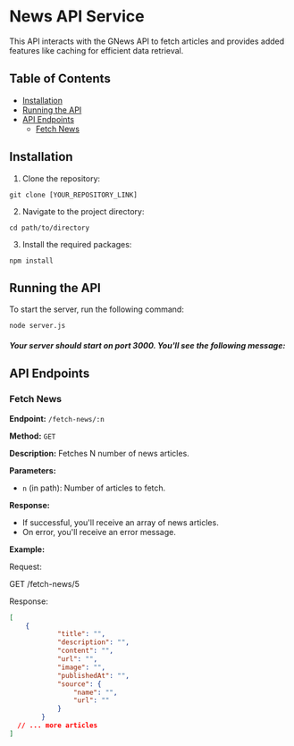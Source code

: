 # News API Service

This API interacts with the GNews API to fetch articles and provides added features like caching for efficient data retrieval.

## Table of Contents
- [Installation](#installation)
- [Running the API](#running-the-api)
- [API Endpoints](#api-endpoints)
  - [Fetch News](#fetch-news)

## Installation

1. Clone the repository:
```
git clone [YOUR_REPOSITORY_LINK]
```

2. Navigate to the project directory:
```
cd path/to/directory
```

3. Install the required packages:
```
npm install
```

## Running the API

To start the server, run the following command:

```
node server.js
```

##### Your server should start on port 3000. You'll see the following message: 


## API Endpoints

### Fetch News

**Endpoint:** `/fetch-news/:n`

**Method:** `GET`

**Description:** Fetches N number of news articles.

**Parameters:**

- `n` (in path): Number of articles to fetch.

**Response:**

- If successful, you'll receive an array of news articles.
- On error, you'll receive an error message.

**Example:**

Request:

GET /fetch-news/5


Response:

```json
[
    {
            "title": "",
            "description": "",
            "content": "",
            "url": "",
            "image": "",
            "publishedAt": "",
            "source": {
                "name": "",
                "url": ""
            }
        }
  // ... more articles
]
```



